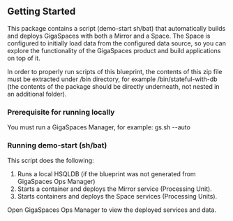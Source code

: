 ## Getting Started
This package contains a script (demo-start sh/bat) that automatically builds and deploys GigaSpaces with both a Mirror and a Space. The Space is configured to initially load data from the configured data source, so you can explore the functionality of the GigaSpaces product and build applications on top of it.
  
In order to properly run scripts of this blueprint, the contents of this zip file must be extracted under <GigaSpaces home>/bin directory, for example <GigaSpaces home>/bin/stateful-with-db (the contents of the package should be directly underneath, not nested in an additional folder).

### Prerequisite for running locally
You must run a GigaSpaces Manager, for example:
gs.sh --auto

### Running demo-start (sh/bat)
This script does the following:

1. Runs a local HSQLDB (if the blueprint was not generated from GigaSpaces Ops Manager)
2. Starts a container and deploys the Mirror service (Processing Unit).
3. Starts containers and deploys the Space services (Processing Units).

Open GigaSpaces Ops Manager to view the deployed services and data.
